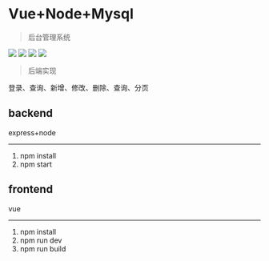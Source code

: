 # Vue+Node+Mysql

> 后台管理系统<br>

![](https://travis-ci.org/xialonghua/kotmvp.svg?branch=master)
![](https://img.shields.io/badge/language-Node-green.svg)
![](https://img.shields.io/badge/language-Vue-green.svg)
![](https://img.shields.io/badge/DB-mysql-blue.svg)

>后端实现<br>

登录、查询、新增、修改、删除、查询、分页

## backend 
express+node

----------
1. npm install
2. npm start

## frontend
vue

----------
1. npm install
2. npm run dev
3. npm run build